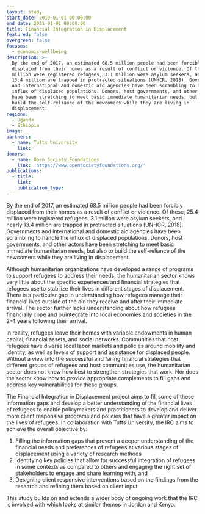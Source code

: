 ```yaml
---
layout: study
start_date: 2019-01-01 00:00:00
end_date: 2021-01-01 00:00:00
title: Financial Integration in Displacement
featured: false
evergreen: false
focuses:
  - economic-wellbeing
description: >-
  By the end of 2017, an estimated 68.5 million people had been forcibly
  displaced from their homes as a result of conflict or violence. Of these, 25.4
  million were registered refugees, 3.1 million were asylum seekers, and nearly
  13.4 million are trapped in protracted situations (UNHCR, 2018). Governments
  and international and domestic aid agencies have been scrambling to handle the
  influx of displaced populations. Donors, host governments, and other actors
  have been stretching to meet basic immediate humanitarian needs, but also to
  build the self-reliance of the newcomers while they are living in
  displacement.
regions:
  - Uganda
  - Ethiopia
image:
partners:
  - name: Tufts University
    link:
donors:
  - name: Open Society Foundations
    link: 'https://www.opensocietyfoundations.org/'
publications:
  - title:
    link:
    publication_type:
---
```


By the end of 2017, an estimated 68.5 million people had been forcibly displaced from their homes as a result of conflict or violence. Of these, 25.4 million were registered refugees, 3.1 million were asylum seekers, and nearly 13.4 million are trapped in protracted situations (UNHCR, 2018). Governments and international and domestic aid agencies have been scrambling to handle the influx of displaced populations. Donors, host governments, and other actors have been stretching to meet basic immediate humanitarian needs, but also to build the self-reliance of the newcomers while they are living in displacement.

Although humanitarian organizations have developed a range of programs to support refugees to address their needs, the humanitarian sector knows very little about the specific experiences and financial strategies that refugees use to stabilize their lives in different stages of displacement. There is a particular gap in understanding how refugees manage their financial lives outside of the aid they receive and after their immediate arrival. The sector further lacks understanding about how refugees financially cope and or/integrate into local economies and societies in the 2-4 years following their arrival.

In reality, refugees leave their homes with variable endowments in human capital, financial assets, and social networks. Communities that host refugees have diverse local labor markets and policies around mobility and identity, as well as levels of support and assistance for displaced people. Without a view into the successful and failing financial strategies that different groups of refugees and host communities use, the humanitarian sector does not know how best to strengthen strategies that work. Nor does the sector know how to provide appropriate complements to fill gaps and address key vulnerabilities for these groups.&nbsp;&nbsp;

The Financial Integration in Displacement project aims to fill some of these information gaps and develop a better understanding of the financial lives of refugees to enable policymakers and practitioners to develop and deliver more client responsive programs and policies that have a greater impact on the lives of refugees. In collaboration with Tufts University, the IRC aims to achieve the overall objective by:&nbsp;

1. Filling the information gaps that prevent a deeper understanding of the financial needs and preferences of refugees at various stages of displacement using a variety of research methods
2. Identifying key policies that allow for successful integration of refugees in some contexts as compared to others and engaging the right set of stakeholders to engage and share learning with, and
3. Designing client responsive interventions based on the findings from the research and refining them based on client input

This study builds on and extends a wider body of ongoing work that the IRC is involved with which looks at similar themes in Jordan and Kenya.&nbsp;